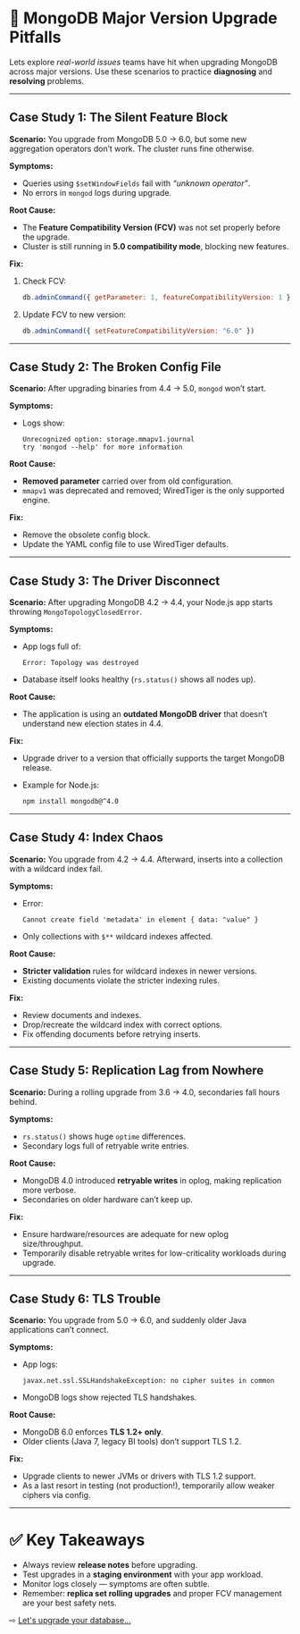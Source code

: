 # 📝 MongoDB Major Version Upgrade Pitfalls

Lets explore *real-world issues* teams have hit when upgrading MongoDB across major versions. Use these scenarios to practice **diagnosing** and **resolving** problems.

---

## Case Study 1: The Silent Feature Block

**Scenario:**
You upgrade from MongoDB 5.0 → 6.0, but some new aggregation operators don’t work. The cluster runs fine otherwise.

**Symptoms:**

* Queries using `$setWindowFields` fail with *“unknown operator”*.
* No errors in `mongod` logs during upgrade.

**Root Cause:**

* The **Feature Compatibility Version (FCV)** was not set properly before the upgrade.
* Cluster is still running in **5.0 compatibility mode**, blocking new features.

**Fix:**

1. Check FCV:

   ```javascript
   db.adminCommand({ getParameter: 1, featureCompatibilityVersion: 1 })
   ```
2. Update FCV to new version:

   ```javascript
   db.adminCommand({ setFeatureCompatibilityVersion: "6.0" })
   ```

---

## Case Study 2: The Broken Config File

**Scenario:**
After upgrading binaries from 4.4 → 5.0, `mongod` won’t start.

**Symptoms:**

* Logs show:

  ```
  Unrecognized option: storage.mmapv1.journal
  try 'mongod --help' for more information
  ```

**Root Cause:**

* **Removed parameter** carried over from old configuration.
* `mmapv1` was deprecated and removed; WiredTiger is the only supported engine.

**Fix:**

* Remove the obsolete config block.
* Update the YAML config file to use WiredTiger defaults.

---

## Case Study 3: The Driver Disconnect

**Scenario:**
After upgrading MongoDB 4.2 → 4.4, your Node.js app starts throwing `MongoTopologyClosedError`.

**Symptoms:**

* App logs full of:

  ```
  Error: Topology was destroyed
  ```
* Database itself looks healthy (`rs.status()` shows all nodes up).

**Root Cause:**

* The application is using an **outdated MongoDB driver** that doesn’t understand new election states in 4.4.

**Fix:**

* Upgrade driver to a version that officially supports the target MongoDB release.
* Example for Node.js:

  ```bash
  npm install mongodb@^4.0
  ```

---

## Case Study 4: Index Chaos

**Scenario:**
You upgrade from 4.2 → 4.4. Afterward, inserts into a collection with a wildcard index fail.

**Symptoms:**

* Error:

  ```
  Cannot create field 'metadata' in element { data: "value" }
  ```
* Only collections with `$**` wildcard indexes affected.

**Root Cause:**

* **Stricter validation** rules for wildcard indexes in newer versions.
* Existing documents violate the stricter indexing rules.

**Fix:**

* Review documents and indexes.
* Drop/recreate the wildcard index with correct options.
* Fix offending documents before retrying inserts.

---

## Case Study 5: Replication Lag from Nowhere

**Scenario:**
During a rolling upgrade from 3.6 → 4.0, secondaries fall hours behind.

**Symptoms:**

* `rs.status()` shows huge `optime` differences.
* Secondary logs full of retryable write entries.

**Root Cause:**

* MongoDB 4.0 introduced **retryable writes** in oplog, making replication more verbose.
* Secondaries on older hardware can’t keep up.

**Fix:**

* Ensure hardware/resources are adequate for new oplog size/throughput.
* Temporarily disable retryable writes for low-criticality workloads during upgrade.

---

## Case Study 6: TLS Trouble

**Scenario:**
You upgrade from 5.0 → 6.0, and suddenly older Java applications can’t connect.

**Symptoms:**

* App logs:

  ```
  javax.net.ssl.SSLHandshakeException: no cipher suites in common
  ```
* MongoDB logs show rejected TLS handshakes.

**Root Cause:**

* MongoDB 6.0 enforces **TLS 1.2+ only**.
* Older clients (Java 7, legacy BI tools) don’t support TLS 1.2.

**Fix:**

* Upgrade clients to newer JVMs or drivers with TLS 1.2 support.
* As a last resort in testing (not production!), temporarily allow weaker ciphers via config.

---

# ✅ Key Takeaways

* Always review **release notes** before upgrading.
* Test upgrades in a **staging environment** with your app workload.
* Monitor logs closely — symptoms are often subtle.
* Remember: **replica set rolling upgrades** and proper FCV management are your best safety nets.

⇨ [Let's upgrade your database...](30-seamless-upgrades.md)
